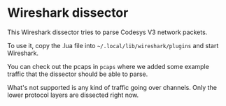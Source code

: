 # Wireshark dissector

This Wireshark dissector tries to parse Codesys V3 network packets.

To use it, copy the .lua file into `~/.local/lib/wireshark/plugins` and start
Wireshark.

You can check out the pcaps in `pcaps` where we added some example traffic that
the dissector should be able to parse.

What's not supported is any kind of traffic going over channels. Only the lower
protocol layers are dissected right now.
